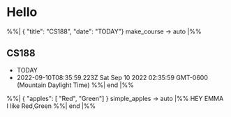 # Hello

%%| { "title": "CS188", "date": "TODAY"} make_course -> auto |%%

## CS188
- TODAY
- 2022-09-10T08:35:59.223Z
Sat Sep 10 2022 02:35:59 GMT-0600 (Mountain Daylight Time)
%%| end |%%


%%| 
{ "apples": [
	"Red",
	"Green"] } simple_apples -> auto
|%%
HEY EMMA
I like Red,Green
%%| end |%%
